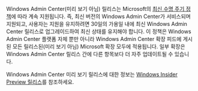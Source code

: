 Windows Admin Center(미리 보기 아님) 릴리스는 Microsoft의 [최신 수명 주기 정책](https://support.microsoft.com/help/30881/modern-lifecycle-policy)에 따라 계속 지원됩니다. 즉, 최신 버전의 Windows Admin Center가 서비스되며 지원되고, 사용자는 지원을 유지하려면 30일의 가용일 내에 최신 Windows Admin Center 릴리스로 업그레이드하여 최신 상태를 유지해야 합니다. 이 정책은 Windows Admin Center 플랫폼 자체 뿐만 아니라 Windows Admin Center 확장 피드에 게시된 모든 릴리스된(미리 보기 아님) Microsoft 확장 모두에 적용됩니다. 일부 확장은 Windows Admin Center 릴리스 간에 다른 항목보다 더 자주 업데이트될 수 있습니다.

Windows Admin Center 미리 보기 릴리스에 대한 정보는 [Windows Insider Preview 릴리스](https://www.microsoft.com/en-us/software-download/windowsinsiderpreviewserver)를 참조하세요.

